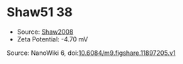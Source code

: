 <a name="material" />

# Shaw51 38
<script type="application/ld+json">
  {
    "@context": "https://schema.org/",
    "@type": "ChemicalSubstance",
    "@id": "https://egonw.github.io/nanowiki/nanowiki68.html#material",
    "http://purl.org/dc/terms/conformsTo":
      {
        "@type": "CreativeWork",
        "@id": "https://bioschemas.org/profiles/ChemicalSubstance/0.4-RELEASE/"
      },
    "identfier": "68",
    "name": "Shaw51 38",
    "url": "https://egonw.github.io/nanowiki/nanowiki68.html#material",
    "sameAs": "http://127.0.0.1/mediawiki/index.php/Special:URIResolver/Shaw51_38"
  }
</script>


* Source: [Shaw2008](articleShaw2008.md)
* Zeta Potential: -4.70 mV


Source: NanoWiki 6, doi:[10.6084/m9.figshare.11897205.v1](https://doi.org/10.6084/m9.figshare.11897205.v1)
